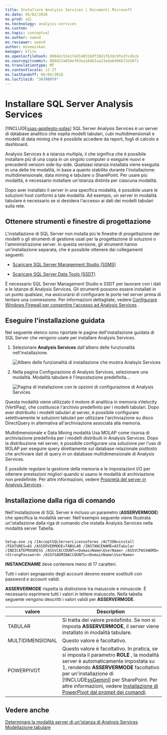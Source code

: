 ```yaml
---
title: Installare Analysis Services | Documenti Microsoft
ms.date: 05/02/2018
ms.prod: sql
ms.technology: analysis-services
ms.custom: ''
ms.topic: conceptual
ms.author: owend
ms.reviewer: owend
author: minewiskan
manager: kfile
ms.openlocfilehash: 0904dc53e17ed140310df38d1f63dc9fe3fc45cb
ms.sourcegitcommit: 808d23a654ef03ea16db1aa23edab496b73e5072
ms.translationtype: MT
ms.contentlocale: it-IT
ms.lasthandoff: 06/04/2018
ms.locfileid: "34708079"
---
```

# <a name="install-sql-server-analysis-services"></a>Installare SQL Server Analysis Services
[!INCLUDE[ssas-appliesto-sqlas](../../../includes/ssas-appliesto-sqlas.md)]
  SQL Server Analysis Services è un server di database analitico che ospita modelli tabulari, cubi multidimensionali e modelli di data mining che è possibile accedere da report, fogli di calcolo e dashboard.  
  
 Analysis Services è a istanza multipla, il che significa che è possibile installare più di una copia in un singolo computer o eseguire nuovi e precedenti versioni side-by-side. Qualsiasi istanza installata viene eseguita in una delle tre modalità, in base a quanto stabilito durante l'installazione: multidimensionale, data mining e tabulare o SharePoint. Per usare più modalità, è necessario installare un'istanza distinta per ciascuna modalità.  
  
 Dopo aver installato il server in una specifica modalità, è possibile usare le soluzioni host conformi a tale modalità. Ad esempio, un server in modalità tabulare è necessario se si desidera l'accesso ai dati dei modelli tabulari sulla rete.  
  
## <a name="get-tools-and-designers"></a>Ottenere strumenti e finestre di progettazione  
 L'installazione di SQL Server non installa più le finestre di progettazione dei modelli o gli strumenti di gestione usati per la progettazione di soluzioni o l'amministrazione server. In questa versione, gli strumenti hanno un'installazione separata, che è possibile ottenere dai collegamenti seguenti:  
  
-   [Scaricare SQL Server Management Studio (SSMS)](../../../ssms/download-sql-server-management-studio-ssms.md)  
  
-   [Scaricare SQL Server Data Tools (SSDT)](../../../ssdt/download-sql-server-data-tools-ssdt.md)  
  
 È necessario SQL Server Management Studio e SSDT per lavorare con i dati e le istanze di Analysis Services. Gli strumenti possono essere installati in un punto qualsiasi, ma assicurarsi di configurare le porte nel server prima di tentare una connessione. Per informazioni dettagliate, vedere [Configurare Windows Firewall per consentire l'accesso ad Analysis Services](../../../analysis-services/instances/configure-the-windows-firewall-to-allow-analysis-services-access.md) .  
  
## <a name="install-using-a-wizard"></a>Eseguire l'installazione guidata  
 Nel seguente elenco sono riportate le pagine dell'installazione guidata di SQL Server che vengono usate per installare Analysis Services.  
  
1.  Selezionare **Analysis Services** dall'albero delle funzionalità nell'installazione.  
  
     ![Albero delle funzionalità di installazione che mostra Analsyis Services](../../../analysis-services/instances/install-windows/media/ssas-setupas.gif "albero delle funzionalità di installazione che mostra Analsyis Services")  
  
2.  Nella pagina Configurazione di Analysis Services, selezionare una modalità. Modalità tabulare è l'impostazione predefinita...  
  
     ![Pagina di installazione con le opzioni di configurazione di Analysis Services](../../../analysis-services/instances/install-windows/media/ssas-setupasconfig.png "pagina di installazione con le opzioni di configurazione di Analysis Services")  
  
  Questa modalità viene utilizzato il motore di analitica in memoria xVelocity (VertiPaq), che costituisce l'archivio predefinito per i modelli tabulari. Dopo aver distribuito i modelli tabulari al server, è possibile configurare selettivamente le soluzioni tabulari per utilizzare l'archiviazione su disco DirectQuery in alternativa all'archiviazione associata alla memoria.  
 
 Multidimensionale e Data Mining modalità Usa MOLAP come risorsa di archiviazione predefinita per i modelli distribuiti in Analysis Services. Dopo la distribuzione nel server, è possibile configurare una soluzione per l'uso di ROLAP per eseguire query direttamente sul database relazionale piuttosto che archiviare dati di query in un database multidimensionale di Analysis Services.  
  

  
 È possibile regolare la gestione della memoria e le impostazioni I/O per ottenere prestazioni migliori quando si usano le modalità di archiviazione non predefinite. Per altre informazioni, vedere [Proprietà del server in Analysis Services](../../../analysis-services/server-properties/server-properties-in-analysis-services.md) .  
  
## <a name="command-line-setup"></a>Installazione dalla riga di comando  
 Nell'installazione di SQL Server è incluso un parametro (**ASSERVERMODE**) che specifica la modalità server. Nell'esempio seguente viene illustrata un'istallazione dalla riga di comando che installa Analysis Services nella modalità server Tabella.  
  
```  
  
Setup.exe /q /IAcceptSQLServerLicenseTerms /ACTION=install /FEATURES=AS /ASSERVERMODE=TABULAR /INSTANCENAME=ASTabular /INDICATEPROGRESS /ASSVCACCOUNT=<DomainName\UserName> /ASSVCPASSWORD=<StrongPassword> /ASSYSADMINACCOUNTS=<DomainName\UserName>   
```  
  
 **INSTANCENAME** deve contenere meno di 17 caratteri.  
  
 Tutti i valori segnaposto degli account devono essere sostituiti con password e account validi.  
  
 **ASSERVERMODE** rispetta la distinzione tra maiuscole e minuscole.  È necessario esprimere tutti i valori in lettere maiuscole. Nella tabella seguente vengono descritti i valori validi per **ASSERVERMODE**.  
  
|valore|Description|  
|-----------|-----------------|  
|TABULAR|Si tratta del valore predefinito. Se non si imposta **ASSERVERMODE**, il server viene installato in modalità tabulare.|
|MULTIDIMENSIONAL|Questo valore è facoltativo.|  
|POWERPIVOT|Questo valore è facoltativo. In pratica, se si imposta il parametro **ROLE** , la modalità server è automaticamente impostata su 1, rendendo **ASSERVERMODE** facoltativo per un'installazione di [!INCLUDE[ssGemini](../../../includes/ssgemini-md.md)] per SharePoint. Per altre informazioni, vedere [Installazione di PowerPivot dal prompt dei comandi](http://msdn.microsoft.com/7f1f2b28-c9f5-49ad-934b-02f2fa6b9328).|  
  
  
## <a name="see-also"></a>Vedere anche  
 [Determinare la modalità server di un'istanza di Analysis Services](../../../analysis-services/instances/determine-the-server-mode-of-an-analysis-services-instance.md)   
 [Modellazione tabulare](https://msdn.microsoft.com/library/hh212945(v=sql.110).aspx)  
  
  
